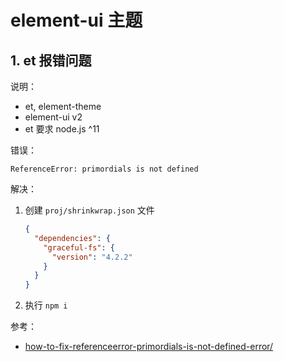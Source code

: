 # element-ui 主题

## 1. et 报错问题

说明：

* et, element-theme
* element-ui v2
* et 要求 node.js ^11

错误：

```text
ReferenceError: primordials is not defined
```

解决：

1. 创建 `proj/shrinkwrap.json` 文件

    ```json
    {
      "dependencies": {
        "graceful-fs": {
          "version": "4.2.2"
        }
      }
    }
    ```

2. 执行 `npm i`

参考：

* [how-to-fix-referenceerror-primordials-is-not-defined-error/](https://timonweb.com/javascript/how-to-fix-referenceerror-primordials-is-not-defined-error/)
